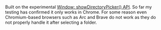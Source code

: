 Built on the experimental [Window: showDirectoryPicker() API](https://developer.mozilla.org/en-US/docs/Web/API/Window/showDirectoryPicker). So far my testing has confirmed it only works in Chrome. For some reason even Chromium-based browsers such as Arc and Brave do not work as they do not properly handle it after selecting a folder.
